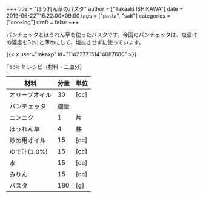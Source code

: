 +++
title = "ほうれん草のパスタ"
author = ["Takaaki ISHIKAWA"]
date = 2019-06-22T16:22:00+09:00
tags = ["pasta", "salt"]
categories = ["cooking"]
draft = false
+++

パンチェッタとほうれん草を使ったパスタです。今回のパンチェッタは、塩漬けの濃度を3<code>[%]</code>と薄めにして、塩抜きせずに使っています。  

{{< x user="takaxp" id="1142277151414087680" >}}  

<div class="table-caption">
  <span class="table-number">Table 1</span>:
  レシピ（材料・二皿分）
</div>

| 材料      | 分量 | 単位 |
|---------|----|----|
| オリーブオイル | 30  | [cc] |
| パンチェッタ | 適量 |      |
| ニンニク  | 1   | 片   |
| ほうれん草 | 4   | 株   |
| 炒め用オイル | 15  | [cc] |
| ゆで汁(1.0%) | 15  | [cc] |
| 水        | 15  | [cc] |
| みりん    | 15  | [cc] |
| パスタ    | 180 | [g]  |
